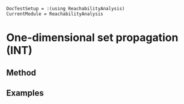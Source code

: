 ```@meta
DocTestSetup = :(using ReachabilityAnalysis)
CurrentModule = ReachabilityAnalysis
```

# One-dimensional set propagation (INT)

## Method

## Examples
